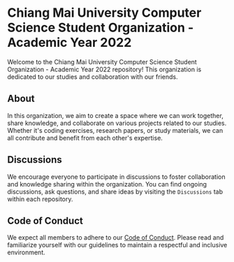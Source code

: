 # Chiang Mai University Computer Science Student Organization - Academic Year 2022

Welcome to the Chiang Mai University Computer Science Student Organization - Academic Year 2022 repository! This organization is dedicated to our studies and collaboration with our friends.

## About

In this organization, we aim to create a space where we can work together, share knowledge, and collaborate on various projects related to our studies. Whether it's coding exercises, research papers, or study materials, we can all contribute and benefit from each other's expertise.

## Discussions

We encourage everyone to participate in discussions to foster collaboration and knowledge sharing within the organization. You can find ongoing discussions, ask questions, and share ideas by visiting the `Discussions` tab within each repository.

## Code of Conduct

We expect all members to adhere to our [Code of Conduct](https://github.com/CSCMU-65s/.github/blob/main/CODE_OF_CONDUCT.md). Please read and familiarize yourself with our guidelines to maintain a respectful and inclusive environment.
